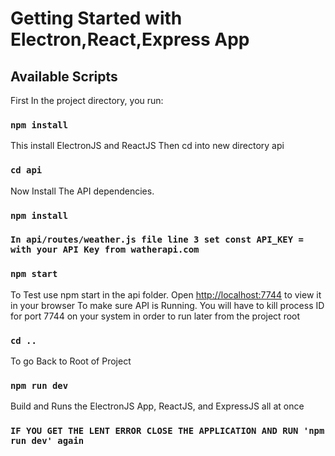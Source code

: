 # Getting Started with Electron,React,Express App

## Available Scripts

First In the project directory, you run:

### `npm install`

This install ElectronJS and ReactJS
Then cd into new directory api

### `cd api`

Now Install The API dependencies.

### `npm install`

### `In api/routes/weather.js file line 3 set const API_KEY = with your API Key from watherapi.com`

### `npm start`

To Test use npm start in the api folder. Open [http://localhost:7744](http://localhost:7744) to view it in your browser To make sure API is Running. You will have to kill process ID for port 7744 on your system in order to run later from the project root

### `cd ..`

To go Back to Root of Project

### `npm run dev`

Build and Runs the ElectronJS App, ReactJS, and ExpressJS all at once

### `IF YOU GET THE LENT ERROR CLOSE THE APPLICATION AND RUN 'npm run dev' again`
